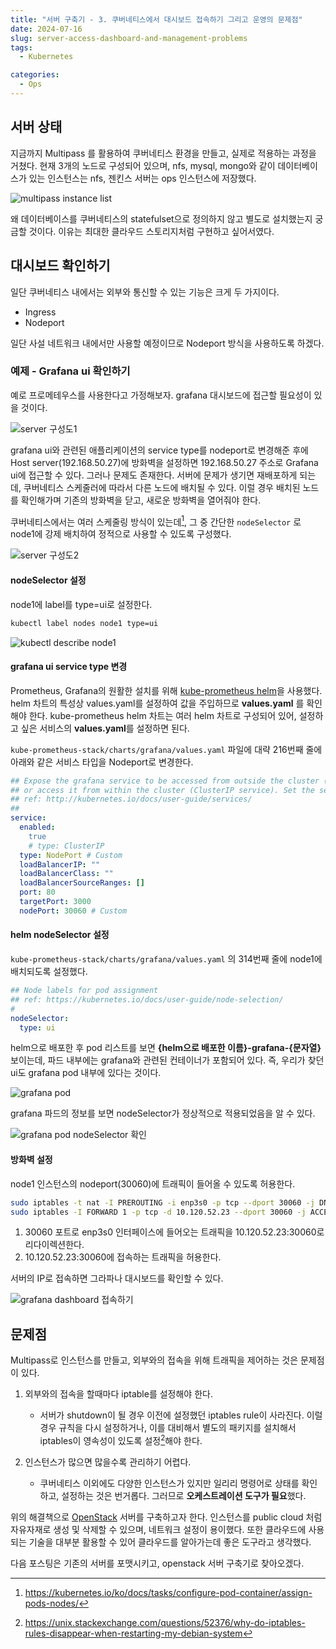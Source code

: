 ```yaml
---
title: "서버 구축기 - 3. 쿠버네티스에서 대시보드 접속하기 그리고 운영의 문제점"
date: 2024-07-16
slug: server-access-dashboard-and-management-problems
tags:
  - Kubernetes

categories:
  - Ops
---
```


## 서버 상태

지금까지 Multipass 를 활용하여 쿠버네티스 환경을 만들고, 실제로 적용하는 과정을 거쳤다.
현재 3개의 노드로 구성되어 있으며, nfs, mysql, mongo와 같이 데이터베이스가 있는 인스턴스는 nfs, 젠킨스 서버는 ops 인스턴스에 저장했다.

![multipass instance list](img1.png)

왜 데이터베이스를 쿠버네티스의 statefulset으로 정의하지 않고 별도로 설치했는지 궁금할 것이다. 이유는 최대한 클라우드 스토리지처럼 구현하고 싶어서였다.

## 대시보드 확인하기

일단 쿠버네티스 내에서는 외부와 통신할 수 있는 기능은 크게 두 가지이다.

- Ingress
- Nodeport

일단 사설 네트워크 내에서만 사용할 예정이므로 Nodeport 방식을 사용하도록 하겠다.

### 예제 - Grafana ui 확인하기

예로 프로메테우스를 사용한다고 가정해보자. grafana 대시보드에 접근할 필요성이 있을 것이다.

![server 구성도1](img2.png)

grafana ui와 관련된 애플리케이션의 service type를 nodeport로 변경해준 후에 Host server(192.168.50.27)에 방화벽을 설정하면 192.168.50.27 주소로 Grafana ui에 접근할 수 있다.
그러나 문제도 존재한다. 서버에 문제가 생기면 재배포하게 되는데, 쿠버네티스 스케줄러에 따라서 다른 노드에 배치될 수 있다. 이럴 경우 배치된 노드를 확인해가며 기존의 방화벽을 닫고, 새로운 방화벽을 열어줘야 한다.

쿠버네티스에서는 여러 스케줄링 방식이 있는데[^1], 그 중 간단한 `nodeSelector` 로 node1에 강제 배치하여 정적으로 사용할 수 있도록 구성했다.

![server 구성도2](img3.png)

#### nodeSelector 설정

node1에 label를 type=ui로 설정한다.

```bash
kubectl label nodes node1 type=ui
```

![kubectl describe node1](img4.png)

#### grafana ui service type 변경

Prometheus, Grafana의 원활한 설치를 위해 [kube-prometheus helm](https://github.com/prometheus-operator/kube-prometheus)을 사용했다. helm 차트의 특성상 values.yaml를 설정하여 값을 주입하므로 **values.yaml** 를 확인해야 한다.
kube-prometheus helm 차트는 여러 helm 차트로 구성되어 있어, 설정하고 싶은 서비스의 **values.yaml**를 설정하면 된다.

`kube-prometheus-stack/charts/grafana/values.yaml` 파일에 대략 216번째 줄에 아래와 같은 서비스 타입을 Nodeport로 변경한다.

```yaml
## Expose the grafana service to be accessed from outside the cluster (LoadBalancer service).
## or access it from within the cluster (ClusterIP service). Set the service type and the port to serve it.
## ref: http://kubernetes.io/docs/user-guide/services/
##
service:
  enabled:
    true
    # type: ClusterIP
  type: NodePort # Custom
  loadBalancerIP: ""
  loadBalancerClass: ""
  loadBalancerSourceRanges: []
  port: 80
  targetPort: 3000
  nodePort: 30060 # Custom
```

#### helm nodeSelector 설정

`kube-prometheus-stack/charts/grafana/values.yaml` 의 314번째 줄에 node1에 배치되도록 설정했다.

```yaml
## Node labels for pod assignment
## ref: https://kubernetes.io/docs/user-guide/node-selection/
#
nodeSelector:
  type: ui
```

helm으로 배포한 후 pod 리스트를 보면 **{helm으로 배포한 이름}-grafana-{문자열}** 보이는데, 파드 내부에는 grafana와 관련된 컨테이너가 포함되어 있다. 즉, 우리가 찾던 ui도 grafana pod 내부에 있다는 것이다.

![grafana pod](img5.png)

grafana 파드의 정보를 보면 nodeSelector가 정상적으로 적용되었음을 알 수 있다.

![grafana pod nodeSelector 확인](img6.png)

#### 방화벽 설정

node1 인스턴스의 nodeport(30060)에 트래픽이 들어올 수 있도록 허용한다.

```bash
sudo iptables -t nat -I PREROUTING -i enp3s0 -p tcp --dport 30060 -j DNAT --to-destination 10.120.52.23:30060
sudo iptables -I FORWARD 1 -p tcp -d 10.120.52.23 --dport 30060 -j ACCEPT
```

1. 30060 포트로 enp3s0 인터페이스에 들어오는 트래픽을 10.120.52.23:30060로 리다이렉션한다.
2. 10.120.52.23:30060에 접속하는 트래픽을 허용한다.

서버의 IP로 접속하면 그라파나 대시보드를 확인할 수 있다.

![grafana dashboard 접속하기](img7.png)

## 문제점

Multipass로 인스턴스를 만들고, 외부와의 접속을 위해 트래픽을 제어하는 것은 문제점이 있다.

1. 외부와의 접속을 할때마다 iptable를 설정해야 한다.

   - 서버가 shutdown이 될 경우 이전에 설정했던 iptables rule이 사라진다. 이럴 경우 규칙을 다시 설정하거나, 이를 대비해서 별도의 패키지를 설치해서 iptables이 영속성이 있도록 설정[^2]해야 한다.

2. 인스턴스가 많으면 많을수록 관리하기 어렵다.

   - 쿠버네티스 이외에도 다양한 인스턴스가 있지만 일리리 명령어로 상태를 확인하고, 설정하는 것은 번거롭다. 그러므로 **오케스트레이션 도구가 필요**했다.

위의 해결책으로 [OpenStack](https://www.openstack.org/software/project-navigator/openstack-components#openstack-services) 서버를 구축하고자 한다. 인스턴스를 public cloud 처럼 자유자재로 생성 및 삭제할 수 있으며, 네트워크 설정이 용이했다. 또한 클라우드에 사용되는 기술을 대부분 활용할 수 있어 클라우드를 알아가는데 좋은 도구라고 생각했다.

다음 포스팅은 기존의 서버를 포맷시키고, openstack 서버 구축기로 찾아오겠다.

[^1]: https://kubernetes.io/ko/docs/tasks/configure-pod-container/assign-pods-nodes/
[^2]: https://unix.stackexchange.com/questions/52376/why-do-iptables-rules-disappear-when-restarting-my-debian-system
